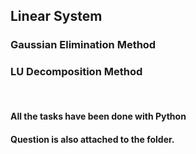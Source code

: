 <!DOCTYPE html>
<html>
<body>
<h2>Linear System</h2>
<h3>Gaussian Elimination Method</h3>
<h3>LU Decomposition Method</h3>
<br>
<h4>All the tasks have been done with Python</h4>
<h4>Question is also attached to the folder.</h4>
</body>
</html>


